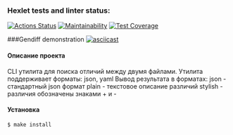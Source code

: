 ### Hexlet tests and linter status:
[![Actions Status](https://github.com/biatl0n/php-project-48/workflows/hexlet-check/badge.svg)](https://github.com/biatl0n/php-project-48/actions)
[![Maintainability](https://api.codeclimate.com/v1/badges/36bf46851d2e1d924223/maintainability)](https://codeclimate.com/github/biatl0n/php-project-48/maintainability)
[![Test Coverage](https://api.codeclimate.com/v1/badges/36bf46851d2e1d924223/test_coverage)](https://codeclimate.com/github/biatl0n/php-project-48/test_coverage)

###Gendiff demonstration
[![asciicast](https://asciinema.org/a/l39nx1jwiz4H5SgUBJADgKZC4.svg)](https://asciinema.org/a/l39nx1jwiz4H5SgUBJADgKZC4)

#### Описание проекта
CLI утилита для поиска отличий между двумя файлами.
Утилита поддерживает форматы: json, yaml
Вывод результата в форматах: 
    json - стандартный json формат
    plain - текстовое описание различий
    stylish - различия обозначены знаками + и -

#### Установка
```sh
$ make install

